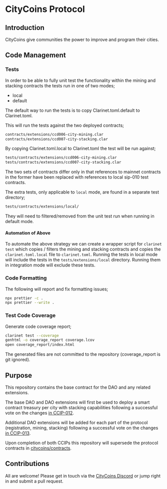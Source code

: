 # CityCoins Protocol

## Introduction

CityCoins give communities the power to improve and program their cities.

## Code Management

### Tests

In order to be able to fully unit test the functionality within the mining and stacking contracts
the tests run in one of two modes;

- local
- default

The default way to run the tests is to copy Clarinet.toml.default to Clarinet.toml.

This will run the tests against the two deployed contracts;

```bash
contracts/extensions/ccd006-city-mining.clar
contracts/extensions/ccd007-city-stacking.clar
```

By copying Clarinet.toml.local to Clarinet.toml the test will be run against;

```bash
tests/contracts/extensions/ccd006-city-mining.clar
tests/contracts/extensions/ccd007-city-stacking.clar
```

The two sets of contracts differ only in that references to mainnet contracts in the former have been
replaced with references to local sip-010 test contracts.

The extra tests, only applicable to `local` mode, are found in a separate test directory;

```bash
tests/contracts/extensions/local/
```

They will need to filtered/removed from the unit test run when running in default mode.

#### Automation of Above

To automate the above strategy we can create a wrapper script for `clarinet test` which
copies / filters the mining and stacking contracts and copies the `clarinet.toml.local` file to
`clarinet.toml`. Running the tests in local mode will include the tests in the `tests/extensions/local`
directory. Running them in integration mode will exclude these tests.

### Code Formatting

The following will report and fix formatting issues;

```bash
npx prettier -c .
npx prettier --write .
```

### Test Code Coverage

Generate code coverage report;

```bash
clarinet test --coverage
genhtml -o coverage_report coverage.lcov
open coverage_report/index.html
```

The generated files are not committed to the repository (coverage_report is git ignored).

## Purpose

This repository contains the base contract for the DAO and any related extensions.

The base DAO and DAO extensions will first be used to deploy a smart contract treasury per city with stacking capabilities following a successful vote on the changes [in CCIP-012](https://github.com/citycoins/governance/blob/main/ccips/ccip-012/ccip-012-stabilize-emissions-and-treasuries.md).

Additional DAO extensions will be added for each part of the protocol (registration, mining, stacking) following a successful vote on the changes [in CCIP-013](https://github.com/citycoins/governance/blob/main/ccips/ccip-013/ccip-013-stabilize-protocol-and-simplify-contracts.md).

Upon completion of both CCIPs this repository will supersede the protocol contracts in [citycoins/contracts](https://github.com/citycoins/contracts).

## Contributions

All are welcome! Please get in touch via the [CityCoins Discord](https://chat.citycoins.co) or jump right in and submit a pull request.
